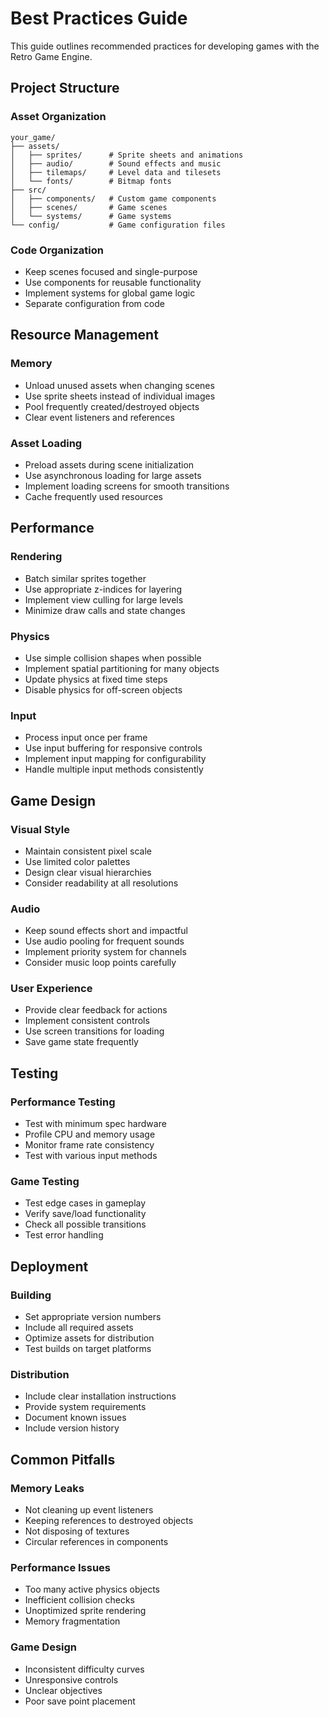 # Best Practices Guide

This guide outlines recommended practices for developing games with the Retro Game Engine.

## Project Structure

### Asset Organization
```
your_game/
├── assets/
│   ├── sprites/      # Sprite sheets and animations
│   ├── audio/        # Sound effects and music
│   ├── tilemaps/     # Level data and tilesets
│   └── fonts/        # Bitmap fonts
├── src/
│   ├── components/   # Custom game components
│   ├── scenes/       # Game scenes
│   └── systems/      # Game systems
└── config/           # Game configuration files
```

### Code Organization
- Keep scenes focused and single-purpose
- Use components for reusable functionality
- Implement systems for global game logic
- Separate configuration from code

## Resource Management

### Memory
- Unload unused assets when changing scenes
- Use sprite sheets instead of individual images
- Pool frequently created/destroyed objects
- Clear event listeners and references

### Asset Loading
- Preload assets during scene initialization
- Use asynchronous loading for large assets
- Implement loading screens for smooth transitions
- Cache frequently used resources

## Performance

### Rendering
- Batch similar sprites together
- Use appropriate z-indices for layering
- Implement view culling for large levels
- Minimize draw calls and state changes

### Physics
- Use simple collision shapes when possible
- Implement spatial partitioning for many objects
- Update physics at fixed time steps
- Disable physics for off-screen objects

### Input
- Process input once per frame
- Use input buffering for responsive controls
- Implement input mapping for configurability
- Handle multiple input methods consistently

## Game Design

### Visual Style
- Maintain consistent pixel scale
- Use limited color palettes
- Design clear visual hierarchies
- Consider readability at all resolutions

### Audio
- Keep sound effects short and impactful
- Use audio pooling for frequent sounds
- Implement priority system for channels
- Consider music loop points carefully

### User Experience
- Provide clear feedback for actions
- Implement consistent controls
- Use screen transitions for loading
- Save game state frequently

## Testing

### Performance Testing
- Test with minimum spec hardware
- Profile CPU and memory usage
- Monitor frame rate consistency
- Test with various input methods

### Game Testing
- Test edge cases in gameplay
- Verify save/load functionality
- Check all possible transitions
- Test error handling

## Deployment

### Building
- Set appropriate version numbers
- Include all required assets
- Optimize assets for distribution
- Test builds on target platforms

### Distribution
- Include clear installation instructions
- Provide system requirements
- Document known issues
- Include version history

## Common Pitfalls

### Memory Leaks
- Not cleaning up event listeners
- Keeping references to destroyed objects
- Not disposing of textures
- Circular references in components

### Performance Issues
- Too many active physics objects
- Inefficient collision checks
- Unoptimized sprite rendering
- Memory fragmentation

### Game Design
- Inconsistent difficulty curves
- Unresponsive controls
- Unclear objectives
- Poor save point placement
